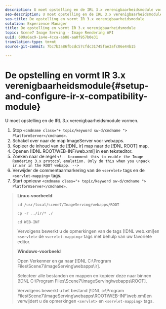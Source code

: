 ```yaml
---
description: U moet opstelling en de IRL 3.x verenigbaarheidsmodule vormen.
seo-description: U moet opstelling en de IRL 3.x verenigbaarheidsmodule vormen.
seo-title: De opstelling en vormt IR 3.x verenigbaarheidsmodule
solution: Experience Manager
title: De opstelling en vormt IR 3.x verenigbaarheidsmodule
topic: Scene7 Image Serving - Image Rendering API
uuid: 609a6ac9-1a4e-4cca-ab08-aa0f957b0e31
translation-type: tm+mt
source-git-commit: 7bc7b3a86fbcdc57cfdc31745fae3afc06e44b15

---
```



# De opstelling en vormt IR 3.x verenigbaarheidsmodule{#setup-and-configure-ir-x-compatibility-module}

U moet opstelling en de IRL 3.x verenigbaarheidsmodule vormen.

1. Stop `<cmdname class="+ topic/keyword sw-d/cmdname ">  PlatformServer</cmdname>`.
1. Schakel over naar de map ImageServer voor webapps.
1. Kopieer de inhoud van de [!DNL ir] map naar de [!DNL ROOT] map.
1. Openen [!DNL ROOT/WEB-INF/web.xml] in een teksteditor.
1. Zoeken naar de regel `<!-- Uncomment this to enable the Image Rendering 3.x protocol emulation. Only do this when you unpack ir.war in the ROOT webapp. -->`
1. Verwijder de commentaarmarkering van de `<servlet>` tags en de `<servlet-mapping>` tags.
1. Start opnieuw `<cmdname class="+ topic/keyword sw-d/cmdname ">  PlatformServer</cmdname>`.
>**Linux-voorbeeld**
>
>`cd /usr/local/scene7/ImageServing/webapps/ROOT`
>
>`cp -r ../ir/* ./`
>
>`cd WEB-INF`
>
>Vervolgens bewerkt u de opmerkingen van de tags [!DNL web.xml]en `<servlet>` de `<servlet-mapping>` tags met behulp van uw favoriete editor.
>
>**Windows-voorbeeld**
>
>Open Verkenner en ga naar [!DNL C:\Program Files\Scene7\ImageServing\webapps\ir].
>
>Selecteer alle bestanden en mappen en kopieer deze naar binnen [!DNL C:\Program Files\Scene7\ImageServing\webapps\ROOT].
>
>Vervolgens bewerkt u het bestand [!DNL c:\Program Files\Scene7\ImageServing\webapps\ROOT\WEB-INF\web.xml]en verwijdert u de opmerkingen `<servlet>` en `<servlet-mapping>` tags.

